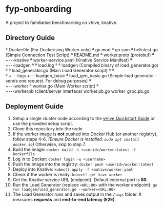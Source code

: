 # fyp-onboarding
A project to familiarise benchmarking on vhive, knative.

## Directory Guide
ª   Dockerfile (For Dockerising Worker only)
ª   go.mod
ª   go.sum
ª   hellotest.go (Simple Connection Test Script)
ª   README.md
ª   worker.proto (protobuf)
ª   
+---knative
ª       worker-service.yaml (Knative Service Manifest)
ª       
+---loadgen
ª   ª   load.log
ª   ª   loadgen (Compiled binary of load_generator.go)
ª   ª   load_generator.go (Main Load Generator script)
ª   ª   
ª   +---logs
+---loadgen_basic
ª       load_gen_basic.go (Simple load generator - sends one request. For debug purposes)
ª       
+---worker
ª       worker.go (Main Worker script)
ª       
+---workerpb (client/server interface)
        worker.pb.go
        worker_grpc.pb.go
        
## Deployment Guide
1. Setup a single cluster node according to the [vHive Quickstart Guide](https://github.com/ease-lab/vhive) or use the provided setup script.
2. Clone this repository into the node.
3. If the worker image is **not** pushed into Docker Hub (or another registry), follow steps 4–6. *(Ensure Docker is installed: `sudo apt install docker.io`)* Otherwise, skip to step 7.
4. Build the image: `docker build -t <userid>/worker:latest -f Dockerfile .`
5. Log in to Docker: `docker login -u <username>`
6. Push the image into the registry: `docker push <userid>/worker:latest`
7. Deploy into Knative: `kubectl apply -f knative/worker.yaml`
8. Check if the worker is ready: `kubectl get ksvc worker`
9. Get the Knative service URL (endpoint). Default external port is **80**.
10. Run the Load Generator (replace `<URL:80>` with the worker endpoint): `go run loadgen/load_generator.go --worker=<URL:80>`
11. The Load Generator runs and saves output in the `/logs` folder. It measures **requests** and **end-to-end latency (E2E)**.

